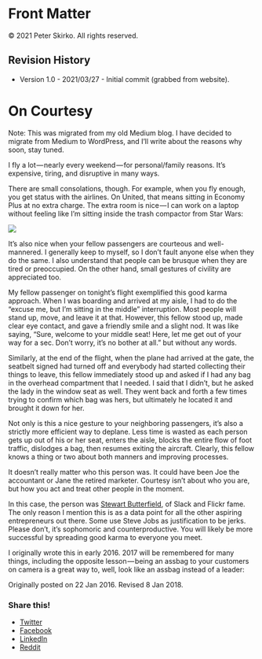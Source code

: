 # Front Matter

© 2021 Peter Skirko. All rights reserved.

## Revision History

* Version 1.0 - 2021/03/27 - Initial commit (grabbed from website).

# On Courtesy

Note: This was migrated from my old Medium blog. I have decided to migrate from Medium to WordPress, and I’ll write about the reasons why soon, stay tuned.

I fly a lot — nearly every weekend — for personal/family reasons. It’s expensive, tiring, and disruptive in many ways.

There are small consolations, though. For example, when you fly enough, you get status with the airlines. On United, that means sitting in Economy Plus at no extra charge. The extra room is nice — I can work on a laptop without feeling like I’m sitting inside the trash compactor from Star Wars:

![](https://i1.wp.com/35.224.241.201/wp-content/uploads/2018/06/compactor.jpg?resize=525%2C222)

It’s also nice when your fellow passengers are courteous and well-mannered. I generally keep to myself, so I don’t fault anyone else when they do the same. I also understand that people can be brusque when they are tired or preoccupied. On the other hand, small gestures of civility are appreciated too.

My fellow passenger on tonight’s flight exemplified this good karma approach. When I was boarding and arrived at my aisle, I had to do the “excuse me, but I’m sitting in the middle” interruption. Most people will stand up, move, and leave it at that. However, this fellow stood up, made clear eye contact, and gave a friendly smile and a slight nod. It was like saying, “Sure, welcome to your middle seat! Here, let me get out of your way for a sec. Don’t worry, it’s no bother at all.” but without any words.

Similarly, at the end of the flight, when the plane had arrived at the gate, the seatbelt signed had turned off and everybody had started collecting their things to leave, this fellow immediately stood up and asked if I had any bag in the overhead compartment that I needed. I said that I didn’t, but he asked the lady in the window seat as well. They went back and forth a few times trying to confirm which bag was hers, but ultimately he located it and brought it down for her.

Not only is this a nice gesture to your neighboring passengers, it’s also a strictly more efficient way to deplane. Less time is wasted as each person gets up out of his or her seat, enters the aisle, blocks the entire flow of foot traffic, dislodges a bag, then resumes exiting the aircraft. Clearly, this fellow knows a thing or two about both manners and improving processes.

It doesn’t really matter who this person was. It could have been Joe the accountant or Jane the retired marketer. Courtesy isn’t about who you are, but how you act and treat other people in the moment.

In this case, the person was [Stewart Butterfield](https://twitter.com/stewart), of Slack and Flickr fame. The only reason I mention this is as a data point for all the other aspiring entrepreneurs out there. Some use Steve Jobs as justification to be jerks. Please don’t, it’s sophomoric and counterproductive. You will likely be more successful by spreading good karma to everyone you meet.

I originally wrote this in early 2016. 2017 will be remembered for many things, including the opposite lesson — being an assbag to your customers on camera is a great way to, well, look like an assbag instead of a leader:

Originally posted on 22 Jan 2016. Revised 8 Jan 2018.

### Share this!

*   [Twitter](https://www.pskirko.com/2016/01/23/on-courtesy/?share=twitter "Click to share on Twitter")
*   [Facebook](https://www.pskirko.com/2016/01/23/on-courtesy/?share=facebook "Click to share on Facebook")
*   [LinkedIn](https://www.pskirko.com/2016/01/23/on-courtesy/?share=linkedin "Click to share on LinkedIn")
*   [Reddit](https://www.pskirko.com/2016/01/23/on-courtesy/?share=reddit "Click to share on Reddit")
